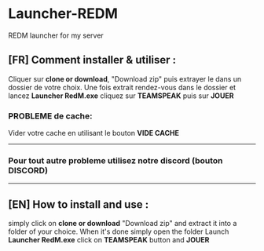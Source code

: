 # Launcher-REDM
REDM launcher for my server

## [FR] Comment installer & utiliser :
Cliquer sur **clone or download**, "Download zip" puis extrayer le dans un dossier de votre choix.
Une fois extrait rendez-vous dans le dossier et lancez **Launcher RedM.exe** cliquez sur **TEAMSPEAK** puis sur **JOUER**

### PROBLEME de cache:
Vider votre cache en utilisant le bouton **VIDE CACHE**

- - -

### Pour tout autre probleme utilisez notre **discord** (bouton DISCORD)

- - -
## [EN] How to install and use :
simply click on **clone or download** "Download zip" and extract it into a folder of your choice.
When it's done simply open the folder Launch **Launcher RedM.exe** click on **TEAMSPEAK** button and **JOUER**

